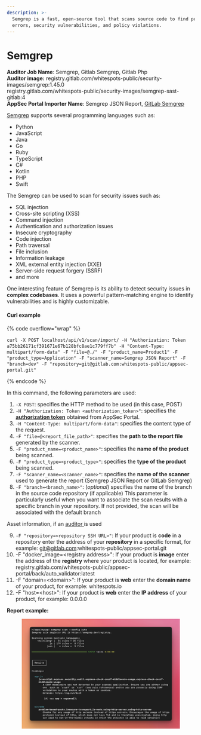 ```yaml
---
description: >-
  Semgrep is a fast, open-source tool that scans source code to find programming
  errors, security vulnerabilities, and policy violations.
---
```


# Semgrep

**Auditor Job Name**: Semgrep, Gitlab Semgrep, Gitlab Php\
**Auditor image:** registry.gitlab.com/whitespots-public/security-images/semgrep:1.45.0\
registry.gitlab.com/whitespots-public/security-images/semgrep-sast-gitlab:4\
**AppSec Portal Importer Name**: Semgrep JSON Report, [GitLab Semgrep](https://gitlab.com/gitlab-org/security-products/analyzers/semgrep)

[Semgrep](https://github.com/semgrep/semgrep) supports several programming languages such as:

* Python
* JavaScript
* Java
* Go
* Ruby
* TypeScript
* C#
* Kotlin
* PHP
* Swift

The Semgrep can be used to scan for security issues such as:

* SQL injection
* Cross-site scripting (XSS)
* Command injection
* Authentication and authorization issues
* Insecure cryptography
* Code injection
* Path traversal
* File inclusion
* Information leakage
* XML external entity injection (XXE)
* Server-side request forgery (SSRF)
* and more

One interesting feature of Semgrep is its ability to detect security issues in **complex codebases**. It uses a powerful pattern-matching engine to identify vulnerabilities and is highly customizable.

#### Curl example&#x20;

{% code overflow="wrap" %}
```
curl -X POST localhost/api/v1/scan/import/ -H "Authorization: Token a75bb26171cf391671e67b128bfc8ae1c779ff7b" -H "Content-Type: multipart/form-data" -F "file=@./" -F "product_name=Product1" -F "product_type=Application" -F "scanner_name=Semgrep JSON Report" -F "branch=dev" -F "repository=git@gitlab.com:whitespots-public/appsec-portal.git"
```
{% endcode %}

In this command, the following parameters are used:

1. `-X POST`: specifies the HTTP method to be used (in this case, POST)
2. `-H "Authorization: Token <authorization_token>"`: specifies the [**authorization token**](../../importing-reports-from-scanners-to-appsec-portal/#authorization-token) obtained from AppSec Portal.
3. `-H "Content-Type: multipart/form-data"`: specifies the content type of the request.
4. `-F "file=@<report_file_path>"`: specifies the **path to the report file** generated by the scanner.
5. `-F "product_name=<product_name>"`: specifies the **name of the product** being scanned.
6. `-F "product_type=<product_type>"`: specifies the **type of the product** being scanned.
7. `-F "scanner_name=<scanner_name>"`: specifies the **name of the scanner** used to generate the report (Semgrep JSON Report or GitLab Semgrep)
8. `-F "branch=<branch_name>"`: (_optional_) specifies the name of the branch in the source code repository (if applicable) This parameter is particularly useful when you want to associate the scan results with a specific branch in your repository. If not provided, the scan will be associated with the default branch

Asset information, if an [auditor ](broken-reference)is used

9. `-F "repository=<repository SSH URL>"`: If your product is **code** in a repository enter the address of your **repository** in a specific format, for example: git@gitlab.com:whitespots-public/appsec-portal.git
10. &#x20;\-F "docker\_image=\<registry address>": If your product is **image** enter the address of the **registry** where your product is located, for example: registry.gitlab.com/whitespots-public/appsec-portal/back/auto\_validator:latest
11. \-F "domain=\<domain>": If your product is **web** enter the **domain name** of your product, for example: whitespots.io
12. \-F "host=\<host>": If your product is **web** enter the **IP address** of your product, for example: 0.0.0.0

**Report example:**

<figure><img src="../../../../.gitbook/assets/image.png" alt=""><figcaption></figcaption></figure>
